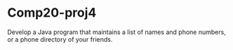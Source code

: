 # Comp20-proj4
Develop a Java program that maintains a list of names and phone numbers, or a phone directory of your friends.

